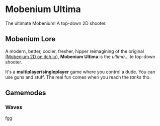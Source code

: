 # Mobenium Ultima

The ultimate Mobenium! A top-down 2D shooter.

## Mobenium Lore

A modern, better, cooler, fresher, hipper reimagining of the original [(Mobenium 2D on itch.io)](https://leosefcik.itch.io/mobenium-2d), **Mobenium Ultima** is the *ultima*... te top-down shooter.

It's a **multiplayer/singleplayer** game where you control a dude. You can use guns and stuff. The real fun comes when you reach the *tanks* tho.

## Gamemodes

### Waves

fgg